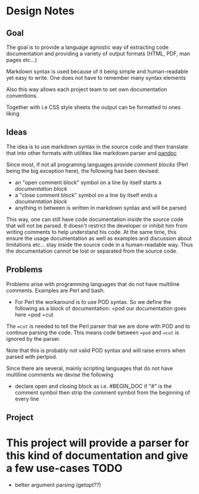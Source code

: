 # Design Notes #

## Goal ##

The goal is to provide a language agnostic way of extracting code
documentation and providing a variety of output formats (HTML, PDF,
man pages etc...)

Markdown syntax is used because of it being simple and human-readable
yet easy to write. One does not have to remember many syntax elements

Also this way allows each project team to set own documentation
conventions.

Together with i.e CSS style sheets the output can be formatted to ones
liking.

## Ideas ##

The idea is to use markdown syntax in the source code and then translate
that into other formats with utilities like markdown parser and
[pandoc](http://johnmacfarlane.net/pandoc/ "Pandoc")

Since most, if not all programing languages provide _comment blocks_
(Perl being the big exception here),
the following has been devised:

* an "open comment block" symbol on a line by itself starts a _documentation block_
* a "close comment block" symbol on a line by itself ends a _documentation block_
* anything in between is written in markdown syntax and will be parsed

This way, one can still have code documentation inside the source code
that will not be parsed. It doesn't restrict the developer or inhibit
him from writing comments to help understand his code. At the same time,
this ensure the usage documentation as well as examples and discussion
about limitations etc... stay inside the source code in a human-readable
way. Thus the documentation cannot be lost or separated from the source
code.

## Problems ##

Problems arise with programming languages that do not have multiline
comments. Examples are Perl and bash. 

* For Perl the workaround is to use POD syntax. So we define the
 following as a block of documentation:
    =pod
        our documentation goes here
    =pod
    =cut 

The `=cut` is needed to tell the Perl parser that we are done with
POD and to continue parsing the code. This means code between `=pod`
and `=cut` is ignored by the parser.

Note that this is probably not valid POD syntax and will raise errors
when parsed with perlpod.

Since there are several, mainly scripting languages that do not have multiline comments we devise the following
* declare open and closing block as i.e. #BEGIN_DOC if "#" is the comment symbol
then strip the comment symbol from the beginning of every line
## Project ##

This project will provide a parser for this kind of documentation and
give a few use-cases
TODO
====

* better argument parsing (getopt??)
